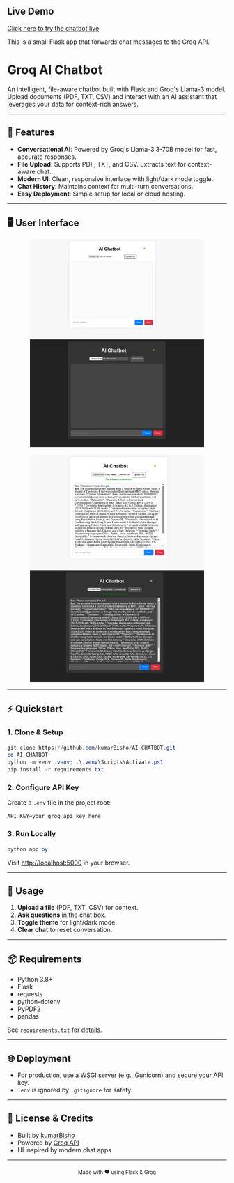 
## Live Demo

[Click here to try the chatbot live](https://ai-chatbot-1-0.onrender.com/)

This is a small Flask app that forwards chat messages to the Groq API.

# Groq AI Chatbot

An intelligent, file-aware chatbot built with Flask and Groq's Llama-3 model. Upload documents (PDF, TXT, CSV) and interact with an AI assistant that leverages your data for context-rich answers.

---

## 🚀 Features

- **Conversational AI**: Powered by Groq's Llama-3.3-70B model for fast, accurate responses.
- **File Upload**: Supports PDF, TXT, and CSV. Extracts text for context-aware chat.
- **Modern UI**: Clean, responsive interface with light/dark mode toggle.
- **Chat History**: Maintains context for multi-turn conversations.
- **Easy Deployment**: Simple setup for local or cloud hosting.

---

## 🖥️ User Interface

<p align="center">
  <img src="assets/input_ui_part1.png" alt="Input UI Part 1" width="400" />
  <img src="assets/input_ui_part2.png" alt="Input UI Part 2" width="400" />
</p>
<p align="center">
  <img src="assets/output_ui_part1.png" alt="Output UI Part 1" width="400" />
  <img src="assets/output_ui_part2.png" alt="Output UI Part 2" width="400" />
</p>

---

## ⚡ Quickstart

### 1. Clone & Setup

```powershell
git clone https://github.com/kumarBisho/AI-CHATBOT.git
cd AI-CHATBOT
python -m venv .venv; .\.venv\Scripts\Activate.ps1
pip install -r requirements.txt
```

### 2. Configure API Key

Create a `.env` file in the project root:

```
API_KEY=your_groq_api_key_here
```

### 3. Run Locally

```powershell
python app.py
```

Visit [http://localhost:5000](http://localhost:5000) in your browser.

---

## 📝 Usage

1. **Upload a file** (PDF, TXT, CSV) for context.
2. **Ask questions** in the chat box.
3. **Toggle theme** for light/dark mode.
4. **Clear chat** to reset conversation.

---

## 📦 Requirements

- Python 3.8+
- Flask
- requests
- python-dotenv
- PyPDF2
- pandas

See `requirements.txt` for details.

---

## 🌐 Deployment

- For production, use a WSGI server (e.g., Gunicorn) and secure your API key.
- `.env` is ignored by `.gitignore` for safety.

---

## 📄 License & Credits

- Built by [kumarBisho](https://github.com/kumarBisho)
- Powered by [Groq API](https://groq.com/)
- UI inspired by modern chat apps

---

<p align="center"><sub>Made with ❤️ using Flask & Groq</sub></p>
